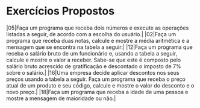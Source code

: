 # Exercícios Propostos
|05|Faça um programa que receba dois números e execute as operações listadas a seguir, de acordo com a escolha do usuário.|
|02|Faça um programa que receba duas notas, calcule e mostre a média aritmética e a mensagem que se encontra na tabela a seguir:|
|12|Faça um programa que receba o salário bruto de um funcionário e, usando a tabela a seguir, calcule e mostre o valor a receber. Sabe-se que este é composto pelo salário bruto acrescido de gratificação e descontado o imposto de 7% sobre o salário.|
|16|Uma empresa decide aplicar descontos nos seus preços usando a tabela a seguir. Faça um programa que receba o preço atual de um produto e seu código, calcule e mostre o valor do desconto e o novo preço.|
|18|Faça um programa que receba a idade de uma pessoa e mostre a mensagem de maioridade ou não.|
